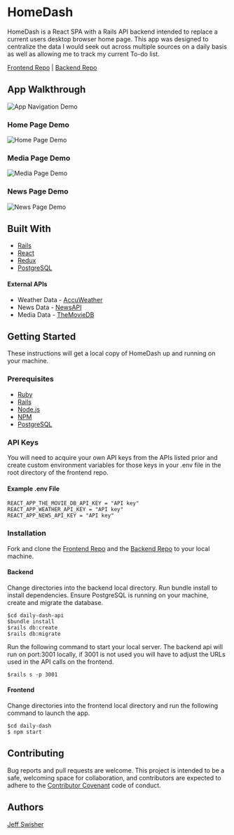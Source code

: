 # HomeDash

HomeDash is a React SPA with a Rails API backend intended to replace a current users desktop browser home page. This app was designed to centralize the data I would seek out across multiple sources on a daily basis as well as allowing me to track my current To-do list.

[Frontend Repo](https://github.com/JTSwisher/daily-dash-frontend) | [Backend Repo](https://github.com/JTSwisher/daily-dash-api)

## App Walkthrough

![App Navigation Demo](demo/landing.gif)

### Home Page Demo

![Home Page Demo](demo/home.gif)

### Media Page Demo

![Media Page Demo](demo/media.gif)

### News Page Demo

![News Page Demo](demo/news.gif)

## Built With

* [Rails](https://rubyonrails.org/)
* [React](https://reactjs.org/)
* [Redux](https://redux.js.org/)
* [PostgreSQL](https://www.postgresql.org/)

#### External APIs

* Weather Data - [AccuWeather](https://developer.accuweather.com/)
* News Data - [NewsAPI](https://newsapi.org/)
* Media Data - [TheMovieDB](https://www.themoviedb.org/documentation/api?language=en-US)

## Getting Started

These instructions will get a local copy of HomeDash up and running on your machine.

### Prerequisites

* [Ruby](https://www.ruby-lang.org/en/)
* [Rails](https://rubyonrails.org/)
* [Node.js](https://nodejs.org/en/)
* [NPM](https://www.npmjs.com/)
* [PostgreSQL](https://www.postgresql.org/)

### API Keys

You will need to acquire your own API keys from the APIs listed prior and create custom environment variables for those keys in your .env file in the root directory of the frontend repo.

#### Example .env File

```
REACT_APP_THE_MOVIE_DB_API_KEY = "API key"
REACT_APP_WEATHER_API_KEY = "API key"
REACT_APP_NEWS_API_KEY = "API key"

```

### Installation
Fork and clone the [Frontend Repo](https://github.com/JTSwisher/capstone_react_frontend) and the [Backend Repo](https://github.com/JTSwisher/capstone_backend_api) to your local machine.

#### Backend
Change directories into the backend local directory. Run bundle install to install dependencies. Ensure PostgreSQL is running on your machine, create and migrate the database.
```
$cd daily-dash-api
$bundle install
$rails db:create
$rails db:migrate
```
Run the following command to start your local server. The backend api will run on port:3001 locally, if 3001 is not used you will have to adjust the URLs used in the API calls on the frontend.
```
$rails s -p 3001
```
#### Frontend
Change directories into the frontend local directory and run the following command to launch the app.
```
$cd daily-dash
$ npm start
```

## Contributing

Bug reports and pull requests are welcome. This project is intended to be a safe, welcoming space for collaboration, and contributors are expected to adhere to the [Contributor Covenant](http://contributor-covenant.org) code of conduct.

## Authors

[Jeff Swisher](https://github.com/JTSwisher)